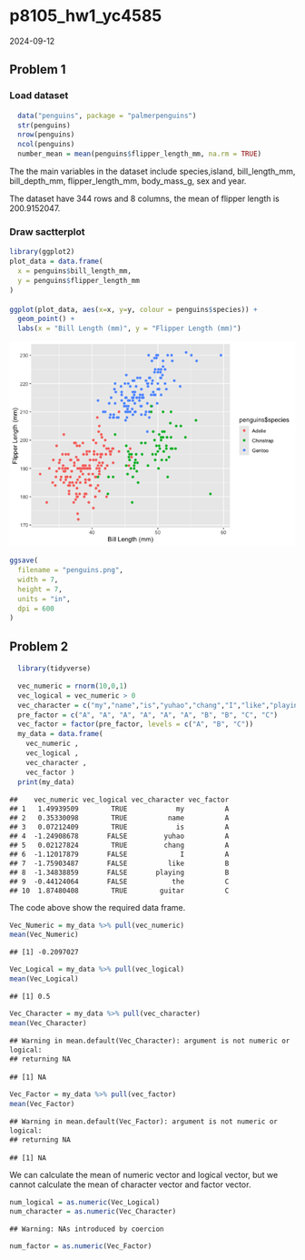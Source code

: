 p8105_hw1_yc4585
================
2024-09-12

## Problem 1

### Load dataset

``` r
  data("penguins", package = "palmerpenguins")
  str(penguins)
  nrow(penguins)
  ncol(penguins)
  number_mean = mean(penguins$flipper_length_mm, na.rm = TRUE)
```

The the main variables in the dataset include species,island,
bill_length_mm, bill_depth_mm, flipper_length_mm, body_mass_g, sex and
year.

The dataset have 344 rows and 8 columns, the mean of flipper length is
200.9152047.

### Draw sactterplot

``` r
library(ggplot2)
plot_data = data.frame(
  x = penguins$bill_length_mm,
  y = penguins$flipper_length_mm
)

ggplot(plot_data, aes(x=x, y=y, colour = penguins$species)) + 
  geom_point() +
  labs(x = "Bill Length (mm)", y = "Flipper Length (mm)")
```

![](p8105_hw1_yc4585_files/figure-gfm/scatterplot-1.png)<!-- -->

``` r
ggsave(
  filename = "penguins.png", 
  width = 7,                     
  height = 7,                    
  units = "in",                   
  dpi = 600                      
)
```

## Problem 2

``` r
  library(tidyverse)
```

``` r
  vec_numeric = rnorm(10,0,1)
  vec_logical = vec_numeric > 0
  vec_character = c("my","name","is","yuhao","chang","I","like","playing","the","guitar")
  pre_factor = c("A", "A", "A", "A", "A", "A", "B", "B", "C", "C")
  vec_factor = factor(pre_factor, levels = c("A", "B", "C"))
  my_data = data.frame(
    vec_numeric ,
    vec_logical ,
    vec_character ,
    vec_factor )
  print(my_data)
```

    ##    vec_numeric vec_logical vec_character vec_factor
    ## 1   1.49939509        TRUE            my          A
    ## 2   0.35330098        TRUE          name          A
    ## 3   0.07212409        TRUE            is          A
    ## 4  -1.24908678       FALSE         yuhao          A
    ## 5   0.02127824        TRUE         chang          A
    ## 6  -1.12017879       FALSE             I          A
    ## 7  -1.75903487       FALSE          like          B
    ## 8  -1.34838859       FALSE       playing          B
    ## 9  -0.44124064       FALSE           the          C
    ## 10  1.87480408        TRUE        guitar          C

The code above show the required data frame.

``` r
Vec_Numeric = my_data %>% pull(vec_numeric)
mean(Vec_Numeric)
```

    ## [1] -0.2097027

``` r
Vec_Logical = my_data %>% pull(vec_logical)
mean(Vec_Logical)
```

    ## [1] 0.5

``` r
Vec_Character = my_data %>% pull(vec_character)
mean(Vec_Character)
```

    ## Warning in mean.default(Vec_Character): argument is not numeric or logical:
    ## returning NA

    ## [1] NA

``` r
Vec_Factor = my_data %>% pull(vec_factor)
mean(Vec_Factor)
```

    ## Warning in mean.default(Vec_Factor): argument is not numeric or logical:
    ## returning NA

    ## [1] NA

We can calculate the mean of numeric vector and logical vector, but we
cannot calculate the mean of character vector and factor vector.

``` r
num_logical = as.numeric(Vec_Logical)
num_character = as.numeric(Vec_Character)
```

    ## Warning: NAs introduced by coercion

``` r
num_factor = as.numeric(Vec_Factor)
```

